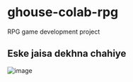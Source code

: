 # ghouse-colab-rpg
 RPG game development project
## Eske jaisa dekhna chahiye
![image](https://github.com/cxinu/ghouse-colab-rpg/assets/72374438/23381856-9c0c-4ff1-a3c2-f95c94166c5b)
